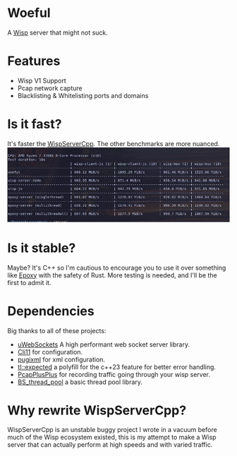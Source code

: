 # Woeful
A [Wisp](https://github.com/MercuryWorkshop/wisp-protocol) server that might not suck.

# Features
- Wisp V1 Support
- Pcap network capture
- Blacklisting & Whitelisting ports and domains

# Is it fast?
It's faster the [WispServerCpp](https://github.com/FoxMoss/WispServerCpp/). 
The other benchmarks are more nuanced.
![Benchmark Images](./public/bench.png)

# Is it stable?
Maybe? It's C++ so I'm cautious to encourage you to use it over something like [Epoxy](https://github.com/MercuryWorkshop/epoxy-tls) with the safety of Rust. More testing is needed, and I'll be the first to admit it.

# Dependencies
Big thanks to all of these projects:
- [uWebSockets](https://github.com/uNetworking/uWebSockets) A high performant web socket server library.
- [Cli11](https://github.com/CLIUtils/CLI11.git) for configuration.
- [pugixml](https://github.com/leethomason/tinyxml2) for xml configuration.
- [tl::expected](https://github.com/TartanLlama/expected) a polyfill for the c++23 feature for better error handling.
- [PcapPlusPlus](https://github.com/seladb/PcapPlusPlus.git) for recording traffic going through your wisp server.
- [BS_thread_pool](https://github.com/bshoshany/thread-pool) a basic thread pool library.

# Why rewrite WispServerCpp?
WispServerCpp is an unstable buggy project I wrote in a vacuum before much of the Wisp ecosystem existed, this is my attempt to make a Wisp server that can actually perform at high speeds and with varied traffic.
